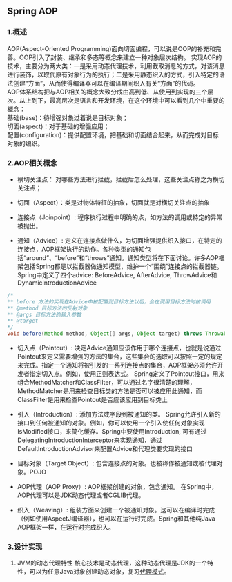 ## Spring AOP
### 1.概述
  AOP(Aspect-Oriented Programming)面向切面编程，可以说是OOP的补充和完善。OOP引入了封装、继承和多态等概念来建立一种对象层次结构。
实现AOP的技术，主要分为两大类：一是采用动态代理技术，利用截取消息的方式，对该消息进行装饰，以取代原有对象行为的执行；二是采用静态织入的方式，引入特定的语法创建“方面”，从而使得编译器可以在编译期间织入有关“方面”的代码。<br>
  AOP体系结构把与AOP相关的概念大致分成由高到低、从使用到实现的三个层次。从上到下，最高层次是语言和开发环境，在这个环境中可以看到几个中重要的概念：<br>
  基础(base)：待增强对象过着说是目标对象；<br>
  切面(aspect)：对于基础的增强应用；<br>
  配置(configuration)：提供配置环境，把基础和切面结合起来，从而完成对目标对象的编织。<br>



### 2.AOP相关概念
-  横切关注点： 对哪些方法进行拦截，拦截后怎么处理，这些关注点称之为横切关注点；

-  切面（Aspect）：类是对物体特征的抽象，切面就是对横切关注点的抽象

-  连接点（Joinpoint）: 程序执行过程中明确的点，如方法的调用或特定的异常被抛出。

-  通知（Advice）: 定义在连接点做什么，为切面增强提供织入接口，在特定的连接点，AOP框架执行的动作。各种类型的通知包括“around”、“before”和“throws”通知。通知类型将在下面讨论。许多AOP框架包括Spring都是以拦截器做通知模型，维护一个“围绕”连接点的拦截器链。Spring中定义了四个advice: BeforeAdvice, AfterAdvice, ThrowAdvice和DynamicIntroductionAdvice
```Java
/*
** before 方法的实现在Advice中被配置到目标方法以后，会在调用目标方法时被调用
** @method 目标方法的反射对象
** @args 目标方法的输入参数
** @target
*/
void before(Method method, Object[] args, Object target) throws Throwable
```

-  切入点（Pointcut）: 决定Advice通知应该作用于哪个连接点，也就是说通过Pointcut来定义需要增强的方法的集合，这些集合的选取可以按照一定的规定来完成。指定一个通知将被引发的一系列连接点的集合，AOP框架必须允许开发者指定切入点。例如，使用正则表达式。 Spring定义了Pointcut接口，用来组合MethodMatcher和ClassFilter，可以通过名字很清楚的理解， MethodMatcher是用来检查目标类的方法是否可以被应用此通知，而ClassFilter是用来检查Pointcut是否应该应用到目标类上

-  引入（Introduction）: 添加方法或字段到被通知的类。 Spring允许引入新的接口到任何被通知的对象。例如，你可以使用一个引入使任何对象实现 IsModified接口，来简化缓存。Spring中要使用Introduction, 可有通过DelegatingIntroductionInterceptor来实现通知，通过DefaultIntroductionAdvisor来配置Advice和代理类要实现的接口

-  目标对象（Target Object）: 包含连接点的对象。也被称作被通知或被代理对象。POJO

-  AOP代理（AOP Proxy）: AOP框架创建的对象，包含通知。 在Spring中，AOP代理可以是JDK动态代理或者CGLIB代理。

-  织入（Weaving）: 组装方面来创建一个被通知对象。这可以在编译时完成（例如使用AspectJ编译器），也可以在运行时完成。Spring和其他纯Java AOP框架一样，在运行时完成织入。

### 3.设计实现
1. JVM的动态代理特性
  核心技术是动态代理，这种动态代理是JDK的一个特性，可以为任意Java对象创建动态对象，复习[代理模式]()。
  

